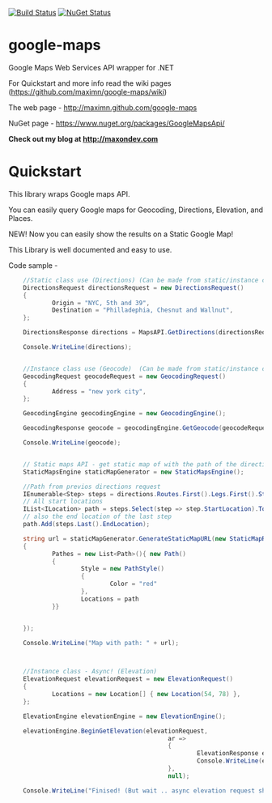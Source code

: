 [![Build Status](https://travis-ci.org/maximn/google-maps.svg?branch=master)](https://travis-ci.org/maximn/google-maps)
[![NuGet Status](https://img.shields.io/nuget/v/GoogleMapsApi.svg)](https://www.nuget.org/packages/GoogleMapsApi/)

google-maps
===========

Google Maps Web Services API wrapper for .NET

For Quickstart and more info read the wiki pages (https://github.com/maximn/google-maps/wiki)

The web page - http://maximn.github.com/google-maps

NuGet page - https://www.nuget.org/packages/GoogleMapsApi/


**Check out my blog at http://maxondev.com**

# Quickstart

This library wraps Google maps API.

You can easily query Google maps for Geocoding, Directions, Elevation, and Places.

NEW! Now you can easily show the results on a Static Google Map!

This Library is well documented and easy to use.

Code sample -
``` C#
	//Static class use (Directions) (Can be made from static/instance class)
	DirectionsRequest directionsRequest = new DirectionsRequest()
	{
			Origin = "NYC, 5th and 39",
			Destination = "Philladephia, Chesnut and Wallnut",
	};

	DirectionsResponse directions = MapsAPI.GetDirections(directionsRequest);

	Console.WriteLine(directions);


	//Instance class use (Geocode)  (Can be made from static/instance class)
	GeocodingRequest geocodeRequest = new GeocodingRequest()
	{
			Address = "new york city",
	};

	GeocodingEngine geocodingEngine = new GeocodingEngine();

	GeocodingResponse geocode = geocodingEngine.GetGeocode(geocodeRequest);

	Console.WriteLine(geocode);


	// Static maps API - get static map of with the path of the directions request
	StaticMapsEngine staticMapGenerator = new StaticMapsEngine();

	//Path from previos directions request
	IEnumerable<Step> steps = directions.Routes.First().Legs.First().Steps;
	// All start locations
	IList<ILocation> path = steps.Select(step => step.StartLocation).ToList<ILocation>();
	// also the end location of the last step
	path.Add(steps.Last().EndLocation);

	string url = staticMapGenerator.GenerateStaticMapURL(new StaticMapRequest(new Location(40.38742, -74.55366), 9, new ImageSize(800, 400))
	{
			Pathes = new List<Path>(){ new Path()
			{
					Style = new PathStyle()
					{
							Color = "red"
					},
					Locations = path
			}}


	});

	Console.WriteLine("Map with path: " + url);



	//Instance class - Async! (Elevation)
	ElevationRequest elevationRequest = new ElevationRequest()
	{
			Locations = new Location[] { new Location(54, 78) },
	};

	ElevationEngine elevationEngine = new ElevationEngine();

	elevationEngine.BeginGetElevation(elevationRequest,
											ar =>
											{
													ElevationResponse elevation = elevationEngine.EndGetElevation(ar);
													Console.WriteLine(elevation);
											},
											null);

	Console.WriteLine("Finised! (But wait .. async elevation request should get response soon)");
	
	
```
